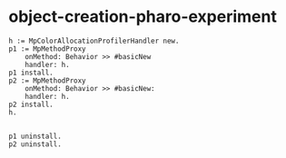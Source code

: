 # object-creation-pharo-experiment

```st
h := MpColorAllocationProfilerHandler new.
p1 := MpMethodProxy 
	onMethod: Behavior >> #basicNew 
	handler: h.
p1 install.
p2 := MpMethodProxy 
	onMethod: Behavior >> #basicNew: 
	handler: h.
p2 install.
h.


p1 uninstall.
p2 uninstall.
```
